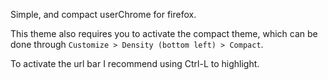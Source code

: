 Simple, and compact userChrome for firefox.

This theme also requires you to activate the compact theme, which can be done through `Customize > Density (bottom left) > Compact`.

To activate the url bar I recommend using Ctrl-L to highlight.
